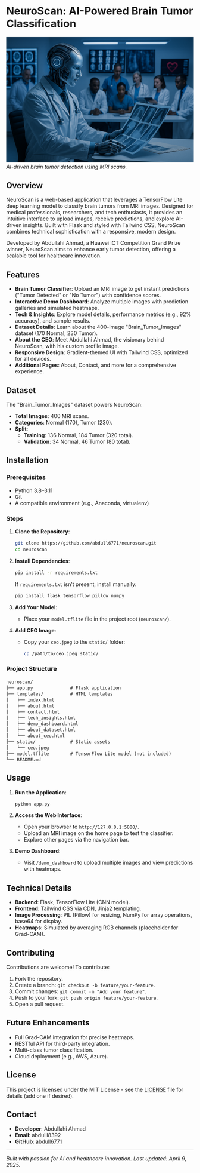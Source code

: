 # NeuroScan: AI-Powered Brain Tumor Classification

![NeuroScan Banner](static/test.png) 
*AI-driven brain tumor detection using MRI scans.*

## Overview

NeuroScan is a web-based application that leverages a TensorFlow Lite deep learning model to classify brain tumors from MRI images. Designed for medical professionals, researchers, and tech enthusiasts, it provides an intuitive interface to upload images, receive predictions, and explore AI-driven insights. Built with Flask and styled with Tailwind CSS, NeuroScan combines technical sophistication with a responsive, modern design.

Developed by Abdullahi Ahmad, a Huawei ICT Competition Grand Prize winner, NeuroScan aims to enhance early tumor detection, offering a scalable tool for healthcare innovation.

## Features

- **Brain Tumor Classifier**: Upload an MRI image to get instant predictions ("Tumor Detected" or "No Tumor") with confidence scores.
- **Interactive Demo Dashboard**: Analyze multiple images with prediction galleries and simulated heatmaps.
- **Tech & Insights**: Explore model details, performance metrics (e.g., 92% accuracy), and sample results.
- **Dataset Details**: Learn about the 400-image "Brain_Tumor_Images" dataset (170 Normal, 230 Tumor).
- **About the CEO**: Meet Abdullahi Ahmad, the visionary behind NeuroScan, with his custom profile image.
- **Responsive Design**: Gradient-themed UI with Tailwind CSS, optimized for all devices.
- **Additional Pages**: About, Contact, and more for a comprehensive experience.

## Dataset

The "Brain_Tumor_Images" dataset powers NeuroScan:
- **Total Images**: 400 MRI scans.
- **Categories**: Normal (170), Tumor (230).
- **Split**:
  - **Training**: 136 Normal, 184 Tumor (320 total).
  - **Validation**: 34 Normal, 46 Tumor (80 total).

## Installation

### Prerequisites
- Python 3.8–3.11
- Git
- A compatible environment (e.g., Anaconda, virtualenv)

### Steps
1. **Clone the Repository**:
   ```bash
   git clone https://github.com/abdull6771/neuroscan.git
   cd neuroscan
   ```

2. **Install Dependencies**:
   ```bash
   pip install -r requirements.txt
   ```
   If `requirements.txt` isn’t present, install manually:
   ```bash
   pip install flask tensorflow pillow numpy
   ```

3. **Add Your Model**:
   - Place your `model.tflite` file in the project root (`neuroscan/`).

4. **Add CEO Image**:
   - Copy your `ceo.jpeg` to the `static/` folder:
     ```bash
     cp /path/to/ceo.jpeg static/
     ```

### Project Structure
```
neuroscan/
├── app.py              # Flask application
├── templates/          # HTML templates
│   ├── index.html
│   ├── about.html
│   ├── contact.html
│   ├── tech_insights.html
│   ├── demo_dashboard.html
│   ├── about_dataset.html
│   └── about_ceo.html
├── static/             # Static assets
│   └── ceo.jpeg
├── model.tflite        # TensorFlow Lite model (not included)
└── README.md
```

## Usage

1. **Run the Application**:
   ```bash
   python app.py
   ```

2. **Access the Web Interface**:
   - Open your browser to `http://127.0.0.1:5000/`.
   - Upload an MRI image on the home page to test the classifier.
   - Explore other pages via the navigation bar.

3. **Demo Dashboard**:
   - Visit `/demo_dashboard` to upload multiple images and view predictions with heatmaps.

## Technical Details

- **Backend**: Flask, TensorFlow Lite (CNN model).
- **Frontend**: Tailwind CSS via CDN, Jinja2 templating.
- **Image Processing**: PIL (Pillow) for resizing, NumPy for array operations, base64 for display.
- **Heatmaps**: Simulated by averaging RGB channels (placeholder for Grad-CAM).

## Contributing

Contributions are welcome! To contribute:
1. Fork the repository.
2. Create a branch: `git checkout -b feature/your-feature`.
3. Commit changes: `git commit -m "Add your feature"`.
4. Push to your fork: `git push origin feature/your-feature`.
5. Open a pull request.

## Future Enhancements

- Full Grad-CAM integration for precise heatmaps.
- RESTful API for third-party integration.
- Multi-class tumor classification.
- Cloud deployment (e.g., AWS, Azure).

## License

This project is licensed under the MIT License - see the [LICENSE](LICENSE) file for details (add one if desired).

## Contact

- **Developer**: Abdullahi Ahmad
- **Email**: abdulll8392
- **GitHub**: [abdull6771](https://github.com/abdull6771)

---

*Built with passion for AI and healthcare innovation. Last updated: April 9, 2025.*
